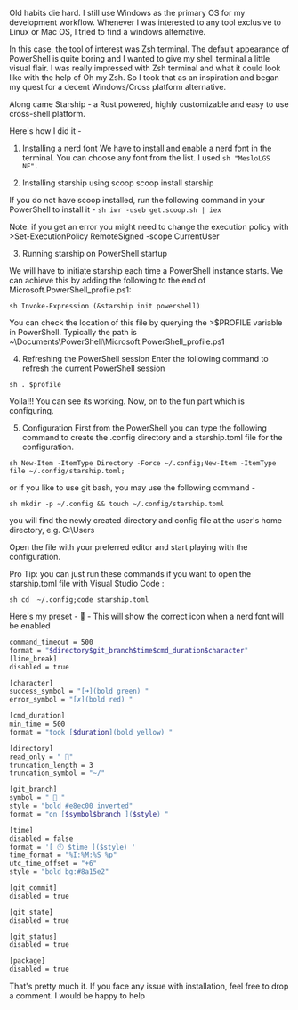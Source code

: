 Old habits die hard. I still use Windows as the primary OS for my development workflow. Whenever I was interested to any tool exclusive to Linux or Mac OS, I tried to find a windows alternative.

In this case, the tool of interest was Zsh terminal. The default appearance of PowerShell is quite boring and I wanted to give my shell terminal a little visual flair. I was really impressed with Zsh terminal and what it could look like with the help of Oh my Zsh. So I took that as an inspiration and began my quest for a decent Windows/Cross platform alternative.

Along came Starship - a Rust powered, highly customizable and easy to use cross-shell platform.

Here's how I did it -

1) Installing a nerd font
We have to install and enable a nerd font in the terminal. You can choose any font from the list. I used ```sh "MesloLGS NF".```

2) Installing starship using scoop
scoop install starship


If you do not have scoop installed, run the following command in your PowerShell to install it -
```sh iwr -useb get.scoop.sh | iex```

Note: if you get an error you might need to change the execution policy with >Set-ExecutionPolicy RemoteSigned -scope CurrentUser

3) Running starship on PowerShell startup

We will have to initiate starship each time a PowerShell instance starts. We can achieve this by adding the following to the end of Microsoft.PowerShell_profile.ps1:

```sh Invoke-Expression (&starship init powershell)```

You can check the location of this file by querying the >$PROFILE variable in PowerShell. Typically the path is ~\Documents\PowerShell\Microsoft.PowerShell_profile.ps1

4) Refreshing the PowerShell session
Enter the following command to refresh the current PowerShell session

```sh . $profile```

Voila!!! You can see its working. Now, on to the fun part which is configuring.

5) Configuration
First from the PowerShell you can type the following command to create the .config directory and a starship.toml file for the configuration.

```sh New-Item -ItemType Directory -Force ~/.config;New-Item -ItemType file ~/.config/starship.toml;```

or if you like to use git bash, you may use the following command -

```sh mkdir -p ~/.config && touch ~/.config/starship.toml```

you will find the newly created directory and config file at the user's home directory, e.g. C:\Users<UserName>

Open the file with your preferred editor and start playing with the configuration.

Pro Tip: you can just run these commands if you want to open the starship.toml file with Visual Studio Code :
  
```sh cd  ~/.config;code starship.toml```

Here's my preset -
 - This will show the correct icon when a nerd font will be enabled

```sh
command_timeout = 500
format = "$directory$git_branch$time$cmd_duration$character"
[line_break]
disabled = true

[character]
success_symbol = "[➜](bold green) "
error_symbol = "[✗](bold red) "

[cmd_duration]
min_time = 500
format = "took [$duration](bold yellow) "

[directory]
read_only = " "
truncation_length = 3
truncation_symbol = "~/"

[git_branch]
symbol = "  "
style = "bold #e8ec00 inverted"
format = "on [$symbol$branch ]($style) "

[time]
disabled = false
format = '[ 🕙 $time ]($style) '
time_format = "%I:%M:%S %p"
utc_time_offset = "+6"
style = "bold bg:#8a15e2"

[git_commit]
disabled = true

[git_state]
disabled = true

[git_status]
disabled = true

[package]
disabled = true
```
  
That's pretty much it. If you face any issue with installation, feel free to drop a comment. I would be happy to help
